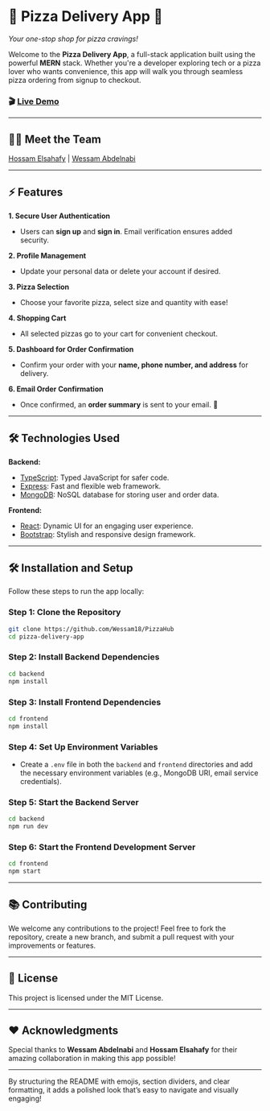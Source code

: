# 🍕 Pizza Delivery App 🍕  
*Your one-stop shop for pizza cravings!*

Welcome to the **Pizza Delivery App**, a full-stack application built using the powerful **MERN** stack. Whether you're a developer exploring tech or a pizza lover who wants convenience, this app will walk you through seamless pizza ordering from signup to checkout.

### 🎬 [Live Demo](https://drive.google.com/file/d/1OOEk41qp6aYnfjk685VqOi1vyiWBaIg3/view?usp=drive_link)

---

## 👨‍💻 Meet the Team  
[Hossam Elsahafy](https://www.linkedin.com/in/hossam-elsahafy-4b8648248/) | [Wessam Abdelnabi](https://www.linkedin.com/in/wessam-abdelnabi-3261751ba/)

---

## ⚡ Features  
**1. Secure User Authentication**  
- Users can **sign up** and **sign in**. Email verification ensures added security.
  
**2. Profile Management**  
- Update your personal data or delete your account if desired.

**3. Pizza Selection**  
- Choose your favorite pizza, select size and quantity with ease!

**4. Shopping Cart**  
- All selected pizzas go to your cart for convenient checkout.

**5. Dashboard for Order Confirmation**  
- Confirm your order with your **name, phone number, and address** for delivery.

**6. Email Order Confirmation**  
- Once confirmed, an **order summary** is sent to your email. 📨

---

## 🛠 Technologies Used  

**Backend:**  
- [TypeScript](https://www.typescriptlang.org/): Typed JavaScript for safer code.  
- [Express](https://expressjs.com/): Fast and flexible web framework.  
- [MongoDB](https://www.mongodb.com/): NoSQL database for storing user and order data.

**Frontend:**  
- [React](https://reactjs.org/): Dynamic UI for an engaging user experience.  
- [Bootstrap](https://getbootstrap.com/): Stylish and responsive design framework.

---

## 🛠 Installation and Setup  

Follow these steps to run the app locally:  

### Step 1: Clone the Repository  
```bash
git clone https://github.com/Wessam18/PizzaHub
cd pizza-delivery-app
```

### Step 2: Install Backend Dependencies  
```bash
cd backend
npm install
```

### Step 3: Install Frontend Dependencies  
```bash
cd frontend
npm install
```

### Step 4: Set Up Environment Variables  
- Create a `.env` file in both the `backend` and `frontend` directories and add the necessary environment variables (e.g., MongoDB URI, email service credentials).

### Step 5: Start the Backend Server  
```bash
cd backend
npm run dev
```

### Step 6: Start the Frontend Development Server  
```bash
cd frontend
npm start
```

---

## 📚 Contributing  
We welcome any contributions to the project! Feel free to fork the repository, create a new branch, and submit a pull request with your improvements or features.

---

## 📝 License  
This project is licensed under the MIT License.

---

## ❤️ Acknowledgments  
Special thanks to **Wessam Abdelnabi** and **Hossam Elsahafy** for their amazing collaboration in making this app possible!

---

By structuring the README with emojis, section dividers, and clear formatting, it adds a polished look that’s easy to navigate and visually engaging!
